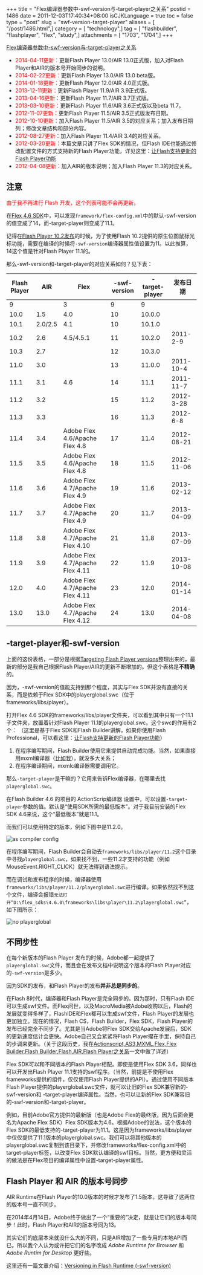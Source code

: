 +++
title = "Flex编译器参数中-swf-version与-target-player之关系"
postid = 1486
date = 2011-12-03T17:40:34+08:00
isCJKLanguage = true
toc = false
type = "post"
slug = "swf-version-target-player"
aliases = [ "/post/1486.html",]
category = [ "technology",]
tag = [ "flashbuilder", "flashplayer", "flex", "study",]
attachments = [ "1703", "1704",]
+++


[Flex编译器参数中-swf-version与-target-player之关系](https://blog.zengrong.net/post/1486.html)

* <span style="color:red">2014-04-11更新：</span>更新Flash Player 13.0/AIR 13.0正式版，加入对Flash Player和AIR的版本号开始同步的说明。
* <span style="color:red">2014-02-22更新：</span>更新Flash Player 13.0/AIR 13.0 beta版。
* <span style="color:red">2014-01-18更新：</span>更新Flash Player 12.0/AIR 4.0正式版。
* <span style="color:red">2013-12-11更新：</span>更新Flash Player 11.9/AIR 3.9正式版。
* <span style="color:red">2013-04-16更新：</span>更新Flash Player 11.7/AIR 3.7正式版。
* <span style="color:red">2013-03-10更新：</span>更新Flash Player 11.6/AIR 3.6正式版以及beta 11.7。
* <span style="color:red">2012-11-07更新：</span>更新Flash Player 11.5/AIR 3.5正式版发布日期。
* <span style="color:red">2012-10-10更新：</span>加入Flash Player 11.5/AIR 3.5的对应关系；加入发布日期列；修改文章结构和部分内容。
* <span style="color:red">2012-08-27更新：</span>加入Flash Player 11.4/AIR 3.4的对应关系。
* <span style="color:red">2012-03-20更新：</span>本篇文章只讲了Flex SDK的情况，但Flash IDE也能通过修改配置文件的方式支持新的Flash Player功能，详见这里：[让Flash支持更新的Flash Player功能](https://blog.zengrong.net/post/1568.html)
* <span style="color:red">2012-04-08更新：</span>加入AIR的版本说明；加入Flash Player 11.3的对应关系。


## 注意

<span style="color:red">由于我不再进行 Flash 开发，这个列表可能不会再更新。</span>



在[Flex 4.6 SDK](http://opensource.adobe.com/wiki/display/flexsdk/Download+Flex+4.6)中，可以发现`framework/flex-config.xml`中的默认-swf-version的值变成了14，而-target-player则变成了11.1。

记得在[Flash Player 10.2发布](https://blog.zengrong.net/post/1244.html)的时候，为了使用Flash 10.2提供的原生位图鼠标光标功能，需要在编译的时候将`-swf-version`编译器属性值设置为11。以此推算，14这个值是针对Flash Player 11.1的。

那么-swf-version和-target-player的对应关系如何？见下表：<!--more-->

|Flash Player|AIR|Flex|-swf-version|-target-player|发布日期|
|----|----|----|----|----|----|
|9 ||3 |9 |9||
|10.0 |1.5 | 4.0 |10 |10.0.0 ||
|10.1 |2.0/2.5 |4.1 |10 |10.1.0 ||
|10.2 |2.6 |4.5/4.5.1 |11 |10.2.0 |2011-2-9|
|10.3 |2.7 | |12 |10.3.0 ||
|11.0 |3.0 | |13 |11.0.0 |2011-10-4|
|11.1 |3.1 |4.6 |14 |11.1 |2011-11-7|
|11.2 |3.2 | |15 |11.2 |2012-3-28|
|11.3 |3.3 | |16 |11.3 |2012-6-8|
|11.4 |3.4 |Adobe Flex 4.6/Apache Flex 4.8 |17 |11.4 |2012-08-21|
|11.5 |3.5 |Adobe Flex 4.6/Apache Flex 4.8 |18 |11.5 |2012-11-06|
|11.6 |3.6 |Adobe Flex 4.7/Apache Flex 4.9 |19 |11.6 |2013-02-12|
|11.7 |3.7 |Adobe Flex 4.7/Apache Flex 4.9 |20 |11.7 |2013-04-09|
|11.8 |3.8 |Adobe Flex 4.7/Apache Flex 4.10 |21 |11.8 |2013-07-09|
|11.9 |3.9 |Adobe Flex 4.7/Apache Flex 4.11 |22 |11.9 |2013-10-08|
|12.0 |4.0 |Adobe Flex 4.7/Apache Flex 4.11 |23 |12.0 |2014-01-14|
|13.0 |13.0|Adobe Flex 4.7/Apache Flex 4.12 |24 |13.0 |2014-04-08|

## -target-player和-swf-version

上面的这份表格，一部分是根据[Targeting Flash Player versions](http://help.adobe.com/en_US/flex/using/WS2db454920e96a9e51e63e3d11c0bf69084-7ee0.html)整理出来的，最新的部分是我自己根据Flash Player/AIR的更新不断增加的。但这个表格是**不精确**的。

因为，-swf-version的值能支持到那个程度，其实与Flex SDK并没有直接的关系，而是依赖于Flex SDK中的playerglobal.swc（位于frameworks/libs/player）。

打开Flex 4.6 SDK的frameworks/libs/player文件夹，可以看到其中只有一个11.1子文件夹，放置着针对Flash Player 11.1的playerglobal.swc。这个swc的作用有2个：
（这里是基于Flex SDK和Flash Builder讲解，如果你使用Flash Professional，可以看这里：[让Flash支持更新的Flash Player功能](https://blog.zengrong.net/post/1568.html)）

1. 在程序编写期间，Flash Builder使用它来提供自动完成功能。当然，如果直接用mxml编译器（[比如我](https://blog.zengrong.net/post/1307.html)），就没多大关系；
2. 在程序编译期间，mxmlc编译器需要调用它。

那么`-target-player`是干嘛的？它用来告诉Flex编译器，在哪里去找`playerglobal.swc`。

在Flash Builder 4.6 的项目的 ActionScrip编译器 设置中，可以设置`-target-player`参数的值。默认是“使用SDK所需的最低版本”。对于我目前安装的Flex SDK 4.6来说，这个“最低版本”就是11.1。

而我们可以使用特定的版本，例如下图中是11.2.0。

![as compiler config](/uploads/2011/12/as_compiler_config.png)

在程序编写期间，Flash Builder会自动去`frameworks/libs/player/11.2`这个目录中寻找`playerglobal.swc`，如果找不到，一些11.2才支持的功能（例如MouseEvent.RIGHT_CLICK）就无法得到语法提示。

而在调试和发布程序的时候，编译器使用`frameworks/libs/player/11.2/playerglobal.swc`进行编译。如果依然找不到这个文件，编译会报错`无法打开“D:\flex_sdks\4.6.0\frameworks\libs\player\11.2\playerglobal.swc”`，如下图所示：

![no playerglobal](/uploads/2011/12/no_playerglobal.png)

## 不同步性

在每个新版本的Flash Player 发布的时候，Adobe都一起提供了`playerglobal.swc`文件，而且会在发布文档中说明这个版本的Flash Player对应的`-swf-version`是多少。

因为SDK的发布，和Flash Player的发布**并非总是同步的**。

在Flash 8时代，编译器和Flash Player是完全同步的。因为那时，只有Flash IDE可以生成swf文件。而Flex问世，以及MacroMedia被Adobe收购以后，Flash的发展就变得多样了，FlashIDE和Flex都可以生成swf文件，Flash Player的发展也更加独立。现在的情况，Flash CS，Flash Builder，Flex SDK，Flash Player的发布已经完全不同步了。尤其是当Adobe将Flex SDK交给Apache发展后，SDK的更新速度估计会更快。Adobe自己又会紧紧将Flash Player攥在手里，保持自己的步调来更新。（关于这段历史，我在[Actionscript,AS3,MXML,Flex,Flex Builder,Flash Builder,Flash,AIR,Flash Player之关系](https://blog.zengrong.net/post/1295.html)一文中做了详述）

Flex SDK可以和不同版本的Flash Player相配。即使是使用Flex SDK 3.6，同样也可以开发出Flash Player 11.1支持的swf程序。（当然，前提是不使用Flex frameworks提供的组件，仅仅使用Flash Player提供的API）。通过使用不同版本Flash Player提供的playerglobal.swc文件，就可以让旧的Flex SDK兼容新的-swf-version和 -target-player编译属性。当然，也可以让新的Flex SDK兼容旧的-swf-version和-target-player。

例如，目前Adobe官方提供的最新版（也是Adobe Flex的最终版，因为后面会更名为Apache Flex SDK）Flex SDK版本为4.6。根据Adobe的说法，这个版本的Flex SDK的最低支持的-target-player为11.1。这是因为frameworks/libs/player中仅仅提供了11.1版本的playerglobal.swc。我们可以将其他版本的playerglobal.swc复制到该目录下，并修改frameworks/flex-config.xml中的target-player标签，以改变Flex SDK默认编译的swf目标。当然，更方便和灵活的做法是在Flex项目的编译属性中设置-target-player属性。

## Flash Player 和 AIR 的版本号同步

AIR Runtime在Flash Player的10.0版本的时候才发布了1.5版本，这导致了这两位的版本号一直不同步。

在2014年4月14日，Adobe终于做出了一个“重要的”决定，就是让它们的版本号同步！此时，Flash Player和AIR的版本号同为13。

其实它们的底层本来就没什么大的不同，只是AIR增加了一些专用的本地API而已。所以我个人认为或许把它们的名字改成 _Adobe Runtime for Browser_ 和 _Adobe Runtim for Desktop_ 更好些。

这里还有一篇文章介绍：[Versioning in Flash Runtime (-swf-version)](http://blogs.adobe.com/airodynamics/2011/08/16/versioning-in-flash-runtime-swf-version/)
